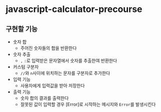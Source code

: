 # javascript-calculator-precourse

## 구현할 기능

- 숫자 합
  - 주어진 숫자들의 합을 반환한다
- 숫자 추출
  - `,` `:`로 입력받은 문자열에서 숫자를 추출한여 반환한다
- 커스텀 구분자
  - `//`와 `n`사이에 위치하는 문자를 구분자로 추가한다
- 입력 기능
  - 사용자에게 입력값을 받아 저장한다
- 출력 기능
  - 숫자 합의 결과를 출력한다
  - 잘못된 값이 입력할 경우 [Error]로 시작하는 메시지와 `Error`를 발생시킨다
